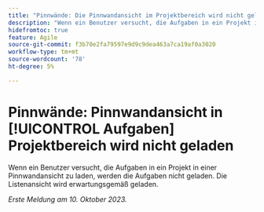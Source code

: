 ```yaml
---
title: "Pinnwände: Die Pinnwandansicht im Projektbereich wird nicht geladen"
description: "Wenn ein Benutzer versucht, die Aufgaben in ein Projekt in einer Pinnwandansicht zu laden, werden die Aufgaben nicht geladen. Die Listenansicht wird erwartungsgemäß geladen."
hidefromtoc: true
feature: Agile
source-git-commit: f3b70e2fa79597e9d9c9dea463a7ca19af0a3020
workflow-type: tm+mt
source-wordcount: '78'
ht-degree: 5%

---
```



# Pinnwände: Pinnwandansicht in [!UICONTROL Aufgaben] Projektbereich wird nicht geladen

Wenn ein Benutzer versucht, die Aufgaben in ein Projekt in einer Pinnwandansicht zu laden, werden die Aufgaben nicht geladen. Die Listenansicht wird erwartungsgemäß geladen.

_Erste Meldung am 10. Oktober 2023._
